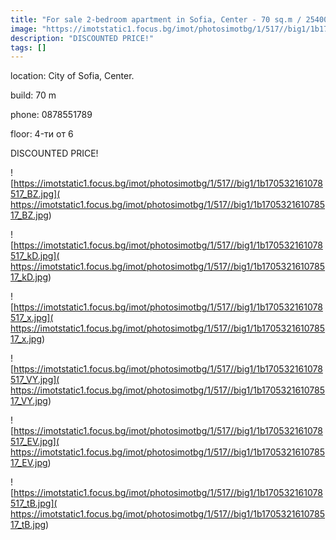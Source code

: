 ```yaml
---
title: "For sale 2-bedroom apartment in Sofia, Center - 70 sq.m / 254000 EUR :: imot.bg Ad."
image: "https://imotstatic1.focus.bg/imot/photosimotbg/1/517//big1/1b170532161078517_Qf.jpg"
description: "DISCOUNTED PRICE!"
tags: []
---
```


location: City of Sofia, Center.

build: 70 m

phone: 0878551789

floor: 4-ти от 6

DISCOUNTED PRICE!


![https://imotstatic1.focus.bg/imot/photosimotbg/1/517//big1/1b170532161078517_BZ.jpg]( https://imotstatic1.focus.bg/imot/photosimotbg/1/517//big1/1b170532161078517_BZ.jpg)


![https://imotstatic1.focus.bg/imot/photosimotbg/1/517//big1/1b170532161078517_kD.jpg]( https://imotstatic1.focus.bg/imot/photosimotbg/1/517//big1/1b170532161078517_kD.jpg)


![https://imotstatic1.focus.bg/imot/photosimotbg/1/517//big1/1b170532161078517_x.jpg]( https://imotstatic1.focus.bg/imot/photosimotbg/1/517//big1/1b170532161078517_x.jpg)


![https://imotstatic1.focus.bg/imot/photosimotbg/1/517//big1/1b170532161078517_VY.jpg]( https://imotstatic1.focus.bg/imot/photosimotbg/1/517//big1/1b170532161078517_VY.jpg)


![https://imotstatic1.focus.bg/imot/photosimotbg/1/517//big1/1b170532161078517_EV.jpg]( https://imotstatic1.focus.bg/imot/photosimotbg/1/517//big1/1b170532161078517_EV.jpg)


![https://imotstatic1.focus.bg/imot/photosimotbg/1/517//big1/1b170532161078517_tB.jpg]( https://imotstatic1.focus.bg/imot/photosimotbg/1/517//big1/1b170532161078517_tB.jpg)


